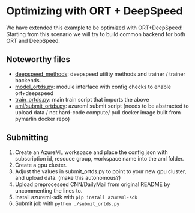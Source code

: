 # Optimizing with ORT + DeepSpeed
We have extended this example to be optimized with ORT+DeepSpeed! Starting from this scenario we will try to build common backend for both ORT and DeepSpeed.

## Noteworthy files
* [deepspeed_methods](deepspeed_methods): deepspeed utility methods and trainer / trainer backends.
* [model_ortds.py](model_ortds.py): module interface with config checks to enable ort+deepspeed
* [train_ortds.py](train_ortds.py): main train script that imports the above
* [aml/submit_ortds.py](aml/submit_ortds.py): azureml submit script (needs to be abstracted to upload data / not hard-code compute/ pull docker image built from pymarlin docker repo)

## Submitting
1. Create an AzureML workspace and place the config.json with subscription id, resouce group, workspace name into the aml folder.
2. Create a gpu cluster.
3. Adjust the values in submit_ortds.py to point to your new gpu cluster, and upload data. (make this autonomous?)
4. Upload preprocessed CNN/DailyMail from original README by uncommenting the lines to.
4. Install azureml-sdk with `pip install azureml-sdk`
5. Submit job with `python ./submit_ortds.py`